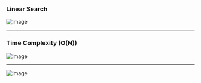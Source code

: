 ### Linear Search

![image](https://user-images.githubusercontent.com/42731246/184689285-2a6d1f0d-c1dc-41d0-84b2-d135f30d40e7.png)

---

### Time Complexity (O(N))

![image](https://user-images.githubusercontent.com/42731246/184692159-cfda76ff-5f61-489b-9b23-22828399c455.png)

---

![image](https://user-images.githubusercontent.com/42731246/184692363-fcd7a125-67bc-4b04-9422-8984ad08a3e1.png)
